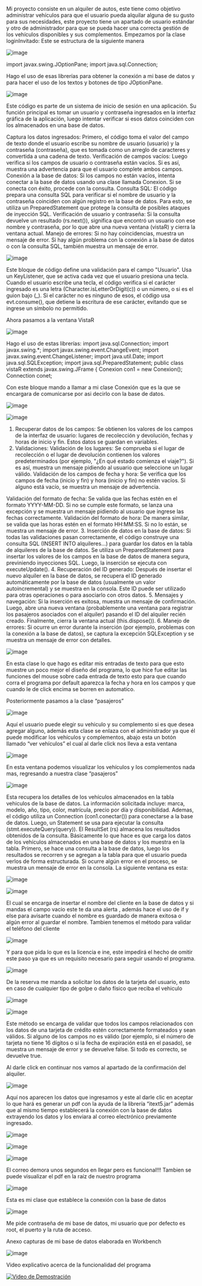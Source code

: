 Mi proyecto consiste en un alquiler de autos, este tiene como objetivo administrar vehículos para que el usuario pueda alquilar alguna de su gusto para sus necesidades, este proyecto tiene un apartado de usuario estándar y otro de administrador para que se pueda hacer una correcta gestión de los vehículos disponibles y sus complementos.
Empezamos por la clase loginInvitado:
Este se estructura de la siguiente manera

![image](https://github.com/user-attachments/assets/16d14b41-f505-425a-8ede-57936b22269f)
 


import javax.swing.JOptionPane;
import java.sql.Connection;

Hago el uso de esas librerías para obtener la conexión a mi base de datos y para hacer el uso de los textos y botones de tipo JOptionPane.


![image](https://github.com/user-attachments/assets/3434e7f8-1cf9-4acc-aa7a-064f8c305680)


Este código es parte de un sistema de inicio de sesión en una aplicación. Su función principal es tomar un usuario y contraseña ingresados en la interfaz gráfica de la aplicación, luego intentar verificar si esos datos coinciden con los almacenados en una base de datos.

Captura los datos ingresados: Primero, el código toma el valor del campo de texto donde el usuario escribe su nombre de usuario (usuario) y la contraseña (contraseña), que es tomada como un arreglo de caracteres y convertida a una cadena de texto.
Verificación de campos vacíos: Luego verifica si los campos de usuario o contraseña están vacíos. Si es así, muestra una advertencia para que el usuario complete ambos campos.
Conexión a la base de datos: Si los campos no están vacíos, intenta conectar a la base de datos usando una clase llamada Conexion. Si se conecta con éxito, procede con la consulta.
Consulta SQL: El código prepara una consulta SQL para verificar si el nombre de usuario y la contraseña coinciden con algún registro en la base de datos. Para esto, se utiliza un PreparedStatement que protege la consulta de posibles ataques de inyección SQL.
Verificación de usuario y contraseña: Si la consulta devuelve un resultado (rs.next()), significa que encontró un usuario con ese nombre y contraseña, por lo que abre una nueva ventana (vistaR) y cierra la ventana actual.
Manejo de errores: Si no hay coincidencias, muestra un mensaje de error. Si hay algún problema con la conexión a la base de datos o con la consulta SQL, también muestra un mensaje de error.



![image](https://github.com/user-attachments/assets/70e48b1d-7b0f-4249-be67-81d1e62fcddb)

 
Este bloque de código define una validación para el campo "Usuario". Usa un KeyListener, que se activa cada vez que el usuario presiona una tecla.
Cuando el usuario escribe una tecla, el código verifica si el carácter ingresado es una letra (Character.isLetterOrDigit(c)) o un número, o si es el guion bajo (_).
Si el carácter no es ninguno de esos, el código usa evt.consume(), que detiene la escritura de ese carácter, evitando que se ingrese un símbolo no permitido.



Ahora pasamos a la ventana VistaR


![image](https://github.com/user-attachments/assets/3b112bbc-5d92-4874-8d41-11c5b7e24445)



Hago el uso de estas librerías:
import java.sql.Connection;
import javax.swing.*; 
import javax.swing.event.ChangeEvent; 
import javax.swing.event.ChangeListener; 
import java.util.Date; 
import java.sql.SQLException;
import java.sql.PreparedStatement;
public class vistaR extends javax.swing.JFrame {
    Conexion con1 = new Conexion();
    Connection conet;

Con este bloque mando a llamar a mi clase Conexión que es la que se encargara de comunicarse por asi decirlo con la base de datos.


![image](https://github.com/user-attachments/assets/e37541f7-43e0-4c47-a02d-5e6beefb1f7f)


![image](https://github.com/user-attachments/assets/ed68dc7a-46f4-4865-8e84-bf8a9f8cfe33)

1. Recuperar datos de los campos:
Se obtienen los valores de los campos de la interfaz de usuario: lugares de recolección y devolución, fechas y horas de inicio y fin. Estos datos se guardan en variables.
2. Validaciones:
Validación de los lugares:
Se comprueba si el lugar de recolección o el lugar de devolución contienen los valores predeterminados (por ejemplo, "¿En qué estado comienza el viaje?"). Si es así, muestra un mensaje pidiendo al usuario que seleccione un lugar válido.
Validación de los campos de fecha y hora:
Se verifica que los campos de fecha (inicio y fin) y hora (inicio y fin) no estén vacíos. Si alguno está vacío, se muestra un mensaje de advertencia.

Validación del formato de fecha:
Se valida que las fechas estén en el formato YYYY-MM-DD. Si no se cumple este formato, se lanza una excepción y se muestra un mensaje pidiendo al usuario que ingrese las fechas correctamente.
Validación del formato de hora:
De manera similar, se valida que las horas estén en el formato HH:MM:SS. Si no lo están, se muestra un mensaje de error.
3. Inserción de datos en la base de datos:
Si todas las validaciones pasan correctamente, el código construye una consulta SQL (INSERT INTO alquileres...) para guardar los datos en la tabla de alquileres de la base de datos.
Se utiliza un PreparedStatement para insertar los valores de los campos en la base de datos de manera segura, previniendo inyecciones SQL.
Luego, la inserción se ejecuta con executeUpdate().
4. Recuperación del ID generado:
Después de insertar el nuevo alquiler en la base de datos, se recupera el ID generado automáticamente por la base de datos (usualmente un valor autoincremental) y se muestra en la consola. Este ID puede ser utilizado para otras operaciones o para asociarlo con otros datos.
5. Mensajes y navegación:
Si la inserción es exitosa, muestra un mensaje de confirmación.
Luego, abre una nueva ventana (probablemente una ventana para registrar los pasajeros asociados con el alquiler) pasando el ID del alquiler recién creado.
Finalmente, cierra la ventana actual (this.dispose()).
6. Manejo de errores:
Si ocurre un error durante la inserción (por ejemplo, problemas con la conexión a la base de datos), se captura la excepción SQLException y se muestra un mensaje de error con detalles.


![image](https://github.com/user-attachments/assets/573ab2d3-b5bc-44ce-a7ea-c36b8a314872)


En esta clase lo que hago es editar mis entradas de texto para que esto muestre un poco mejor el diseño del programa, lo que hice fue editar las funciones del mouse sobre cada entrada de texto esto para que cuando corra el programa por default aparezca la fecha y hora en los campos y que cuando le de click encima se borren en automatico.



Posteriormente pasamos a la clase “pasajeros”


![image](https://github.com/user-attachments/assets/160c92f2-cfac-4ad0-ba8c-43f001e91f1a)

Aquí el usuario puede elegir su vehiculo y su complemento si es que desea agregar alguno, además esta clase se enlaza con el administrador ya que él puede modificar los vehículos y complementos, abajo esta un botón llamado “ver vehículos” el cual al darle click nos lleva a esta ventana

![image](https://github.com/user-attachments/assets/2f52c5a9-6b56-49c8-8a5c-d5623f41b744)


En esta ventana podemos visualizar los vehículos y los complementos nada mas, regresando a nuestra clase “pasajeros”


![image](https://github.com/user-attachments/assets/8bf859e7-ee99-4a91-824c-03d510cfa07d)

Esta recupera los detalles de los vehículos almacenados en la tabla vehiculos de la base de datos. La información solicitada incluye: marca, modelo, año, tipo, color, matrícula, precio por día y disponibilidad.
Ademas, el código utiliza un Connection (con1.conectar()) para conectarse a la base de datos.
Luego, un Statement se usa para ejecutar la consulta (stmt.executeQuery(query)).
El ResultSet (rs) almacena los resultados obtenidos de la consulta.
Básicamente lo que hace es que carga los datos de los vehículos almacenados en una base de datos y los muestra en la tabla. Primero, se hace una consulta a la base de datos, luego los resultados se recorren y se agregan a la tabla para que el usuario pueda verlos de forma estructurada. Si ocurre algún error en el proceso, se muestra un mensaje de error en la consola.
La siguiente ventana es esta:


![image](https://github.com/user-attachments/assets/ebf935b8-9a56-4703-b2bc-b387da0c5201)

![image](https://github.com/user-attachments/assets/2fb491ed-9499-40e6-b3ec-2ab54c5fc461)

El cual se encarga de insertar el nombre del cliente en la base de datos y si mandas el campo vacio este te da una alerta , además hace el uso de if y else para avisarte cuando el nombre es guardado de manera exitosa o algún error al guardar el nombre.
Tambien tenemos el método para validar el teléfono del cliente

![image](https://github.com/user-attachments/assets/732216ce-2d89-4f73-b86a-a15e3fa0fb73)

Y para que pida lo que es la licencia e ine, este impedirá el hecho de omitir este paso ya que es un requisito necesario para seguir usando el programa.

![image](https://github.com/user-attachments/assets/38d6f462-8fd7-4b91-84ce-7297a17f000c)

De la reserva me manda a solicitar los datos de la tarjeta del usuario, esto en caso de cualquier tipo de golpe o daño físico que reciba el vehiculo


![image](https://github.com/user-attachments/assets/3a4dc1bc-3d2f-4511-817b-b40ee8de58d1)


![image](https://github.com/user-attachments/assets/78cb384b-9c80-493b-800f-02e8e86e1884)



Este método se encarga de validar que todos los campos relacionados con los datos de una tarjeta de crédito estén correctamente formateados y sean válidos. Si alguno de los campos no es válido (por ejemplo, si el número de tarjeta no tiene 16 dígitos o si la fecha de expiración está en el pasado), se muestra un mensaje de error y se devuelve false. Si todo es correcto, se devuelve true.



Al darle click en continuar nos vamos al apartado de la confirmación del alquiler.


 ![image](https://github.com/user-attachments/assets/2fa3f9a3-4404-4b38-b178-2152d8772d2a)


Aquí nos aparecen los datos que ingresamos y este al darle clic en aceptar lo que hará es generar un pdf con la ayuda de la librería “itext5.jar” además que al mismo tiempo establecerá la conexión con la base de datos extrayendo los datos y los enviara al correo electrónico previamente ingresado.

![image](https://github.com/user-attachments/assets/c312e7c3-c4eb-4fa3-bce4-ba3214ebf925)

![image](https://github.com/user-attachments/assets/ba00bd18-8191-4464-a22f-622dcab76729)

![image](https://github.com/user-attachments/assets/e397e393-fec8-4181-8cd3-40d83e5e1a53)


El correo demora unos segundos en llegar pero es funcional!!!
Tambien se puede visualizar el pdf en la raíz de nuestro programa


![image](https://github.com/user-attachments/assets/63decea9-b9f2-4925-bf3c-7db4cb0b303d)

Esta es mi clase que establece la conexión con la base de datos


![image](https://github.com/user-attachments/assets/8af92653-bebb-45d9-868e-22abc405f968)


Me pide contraseña de mi base de datos, mi usuario que por defecto es root, el puerto y la ruta de acceso.




Anexo capturas de mi base de datos elaborada en Workbench


![image](https://github.com/user-attachments/assets/a1150595-6140-4078-a915-5dc1a2cb184b)



Video explicativo acerca de la funcionalidad del programa


[![Video de Demostración](https://img.youtube.com/vi/9QJhRSP5MlI/0.jpg)](https://youtu.be/9QJhRSP5MlI?si=_IhxMPVEIYmQqf4G)
